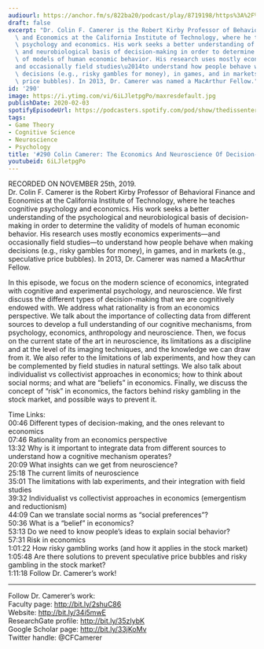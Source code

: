 ```yaml
---
audiourl: https://anchor.fm/s/822ba20/podcast/play/8719198/https%3A%2F%2Fd3ctxlq1ktw2nl.cloudfront.net%2Fproduction%2F2019-10-29%2F36058360-44100-2-d8e2d8b4c4d57.m4a
draft: false
excerpt: "Dr. Colin F. Camerer is the Robert Kirby Professor of Behavioral Finance\
  \ and Economics at the California Institute of Technology, where he teaches cognitive\
  \ psychology and economics. His work seeks a better understanding of the psychological\
  \ and neurobiological basis of decision-making in order to determine the validity\
  \ of models of human economic behavior. His research uses mostly economics experiments\u2014\
  and occasionally field studies\u2014to understand how people behave when making\
  \ decisions (e.g., risky gambles for money), in games, and in markets (e.g., speculative\
  \ price bubbles). In 2013, Dr. Camerer was named a MacArthur Fellow."
id: '290'
image: https://i.ytimg.com/vi/6iLJletpgPo/maxresdefault.jpg
publishDate: 2020-02-03
spotifyEpisodeUrl: https://podcasters.spotify.com/pod/show/thedissenter/episodes/290-Colin-Camerer-The-Economics-And-Neuroscience-Of-Decision-Making-e98jcu
tags:
- Game Theory
- Cognitive Science
- Neuroscience
- Psychology
title: '#290 Colin Camerer: The Economics And Neuroscience Of Decision-Making'
youtubeid: 6iLJletpgPo
---
```

<div class="timelinks">

RECORDED ON NOVEMBER 25th, 2019.  
Dr. Colin F. Camerer is the Robert Kirby Professor of Behavioral Finance and Economics at the California Institute of Technology, where he teaches cognitive psychology and economics. His work seeks a better understanding of the psychological and neurobiological basis of decision-making in order to determine the validity of models of human economic behavior. His research uses mostly economics experiments—and occasionally field studies—to understand how people behave when making decisions (e.g., risky gambles for money), in games, and in markets (e.g., speculative price bubbles). In 2013, Dr. Camerer was named a MacArthur Fellow.

In this episode, we focus on the modern science of economics, integrated with cognitive and experimental psychology, and neuroscience. We first discuss the different types of decision-making that we are cognitively endowed with. We address what rationality is from an economics perspective. We talk about the importance of collecting data from different sources to develop a full understanding of our cognitive mechanisms, from psychology, economics, anthropology and neuroscience. Then, we focus on the current state of the art in neuroscience, its limitations as a discipline and at the level of its imaging techniques, and the knowledge we can draw from it. We also refer to the limitations of lab experiments, and how they can be complemented by field studies in natural settings. We also talk about individualist vs collectivist approaches in economics; how to think about social norms; and what are “beliefs” in economics. Finally, we discuss the concept of “risk” in economics, the factors behind risky gambling in the stock market, and possible ways to prevent it.

Time Links:  
<time>00:46</time> Different types of decision-making, and the ones relevant to economics  
<time>07:46</time> Rationality from an economics perspective  
<time>13:32</time> Why is it important to integrate data from different sources to understand how a cognitive mechanism operates?  
<time>20:09</time> What insights can we get from neuroscience?  
<time>25:18</time> The current limits of neuroscience  
<time>35:01</time> The limitations with lab experiments, and their integration with field studies  
<time>39:32</time> Individualist vs collectivist approaches in economics (emergentism and reductionism)   
<time>44:09</time> Can we translate social norms as “social preferences”?  
<time>50:36</time> What is a “belief” in economics?  
<time>53:13</time> Do we need to know people’s ideas to explain social behavior?  
<time>57:31</time> Risk in economics  
<time>1:01:22</time> How risky gambling works (and how it applies in the stock market)  
<time>1:05:48</time> Are there solutions to prevent speculative price bubbles and risky gambling in the stock market?  
<time>1:11:18</time> Follow Dr. Camerer’s work!

---

Follow Dr. Camerer’s work:  
Faculty page: http://bit.ly/2shuC86  
Website: http://bit.ly/34i5mwE  
ResearchGate profile: http://bit.ly/35zIybK  
Google Scholar page: http://bit.ly/33jKoMv  
Twitter handle: @CFCamerer
</div>

